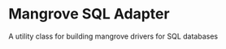 Mangrove SQL Adapter
====================
A utility class for building mangrove drivers for SQL databases

